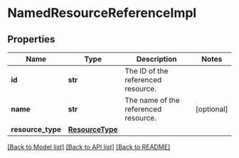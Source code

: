 # NamedResourceReferenceImpl

## Properties
Name | Type | Description | Notes
------------ | ------------- | ------------- | -------------
**id** | **str** | The ID of the referenced resource. | 
**name** | **str** | The name of the referenced resource. | [optional] 
**resource_type** | [**ResourceType**](ResourceType.md) |  | 

[[Back to Model list]](../README.md#documentation-for-models) [[Back to API list]](../README.md#documentation-for-api-endpoints) [[Back to README]](../README.md)

